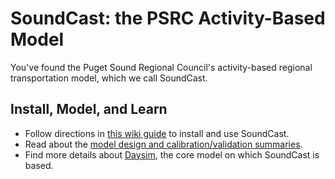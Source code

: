 # SoundCast: the PSRC Activity-Based Model

You've found the Puget Sound Regional Council's activity-based regional transportation model, which we call SoundCast.

## Install, Model, and Learn

- Follow directions in [this wiki guide](https://github.com/psrc/soundcast/wiki) to install and use SoundCast.
- Read about the [model design and calibration/validation summaries](https://github.com/psrc/soundcast/wiki/SoundCast-2.0).
- Find more details about [Daysim](https://github.com/RSGInc/DaySim/wiki), the core model on which SoundCast is based.

